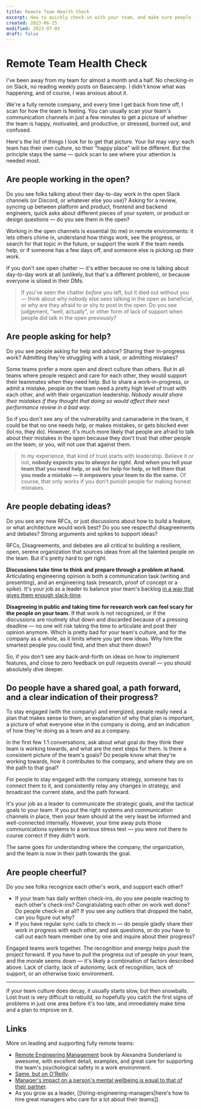 ```yaml
---
title: Remote Team Health Check
excerpt: How to quickly check-in with your team, and make sure people feel safe, supported, and motivated, in a remote environment.
created: 2023-06-25
modified: 2023-07-03
draft: false
---
```


# Remote Team Health Check

I've been away from my team for almost a month and a half. No checking-in on Slack, no reading weekly posts on Basecamp. I didn't know what was happening, and of course, I was anxious about it.

We're a fully remote company, and every time I get back from time off, I scan for how the team is feeling. You can usually scan your team's communication channels in just a few minutes to get a picture of whether the team is happy, motivated, and productive, or stressed, burned out, and confused.

Here's the list of things I look for to get that picture. Your list may vary: each team has their own culture, so their "happy place" will be different. But the principle stays the same — quick scan to see where your attention is needed most.

## Are people working in the open?

Do you see folks talking about their day-to-day work in the open Slack channels (or Discord, or whatever else you use)? Asking for a review, syncing up between platform and product, frontend and backend engineers, quick asks about different pieces of your system, or product or design questions — do you see them in the open?

Working in the open channels is essential (to me) in remote environments: it lets others chime in, understand how things work, see the progress, or search for that topic in the future, or support the work if the team needs help, or if someone has a few days off, and someone else is picking up their work.

If you don't see open chatter — it's either because no one is talking about day-to-day work at all (unlikely, but that's a different problem), or because everyone is siloed in their DMs.

> If you've seen the chatter _before_ you left, but it died out without you — think about why nobody else sees talking in the open as beneficial, or why are they afraid to or shy to post in the open. Do you see judgement, "well, actually", or other form of lack of support when people did talk in the open previously?

## Are people asking for help?

Do you see people asking for help and advice? Sharing their in-progress work? Admitting they're struggling with a task, or admitting mistakes?

Some teams prefer a more open and direct culture than others. But in all teams where people respect and care for each other, they would support their teammates when they need help. But to share a work-in-progress, or admit a mistake, people on the team need a pretty high level of trust with each other, and with their organization leadership. _Nobody would share their mistakes if they thought that doing so would affect their next performance review in a bad way_.

So if you don't see any of the vulnerability and camaraderie in the team, it could be that no one needs help, or makes mistakes, or gets blocked ever (lol no, they do). However, it's much more likely that people are afraid to talk about their mistakes in the open because they don't trust that other people on the team, or you, will not use that against them.

> In my experience, that kind of trust starts with leadership. Believe it or not, **nobody expects you to _always be right_**. **And when you tell your team that you need help, or ask for help for help, or tell them that you made a mistake — it empowers your team to do the same.** Of course, that only works if you don't punish people for making honest mistakes.

## Are people debating ideas?

Do you see any new RFCs, or just discussions about how to build a feature, or what architecture would work best? Do you see respectful disagreements and debates? Strong arguments and spikes to support ideas?

RFCs, Disagreements, and debates are all critical to building a resilient, open, serene organization that sources ideas from all the talented people on the team. But it's pretty hard to get right.

**Discussions take time to think and prepare through a problem at hand.** Articulating engineering opinion is both a communication task (writing and presenting), and an engineering task (research, proof of concept or a spike). It's your job as a leader to balance your team's backlog [in a way that gives them enough slack-time](https://fs.blog/slack/).

**Disagreeing in public and taking time for research work can feel scary for the people on your team.** If that work is not recognized, or if the discussions are routinely shut down and discarded because of a pressing deadline — no one will risk taking the time to articulate and post their opinion anymore. Which is pretty bad for your team's culture, and for the company as a whole, as it limits where you get new ideas. Why hire the smartest people you could find, and then shut them down?

So, if you don't see any back-and-forth on ideas on how to implement features, and close to zero feedback on pull requests overall — you should absolutely dive deeper.

## Do people have a shared goal, a path forward, and a clear indication of their progress?

To stay engaged (with the company) and energized, people really need a plan that makes sense to them, an explanation of why that plan is important, a picture of what everyone else in the company is doing, and an indication of how they're doing as a team and as a company.

In the first few 1:1 conversations, ask about what goal do they think their team is working towards, and what are the next steps for them. Is there a consistent picture of the team's goals? Do people know what they're working towards, how it contributes to the company, and where they are on the path to that goal?

For people to stay engaged with the company strategy, someone has to connect them to it, and consistently relay any changes in strategy, and broadcast the current state, and the path forward.

It's your job as a leader to communicate the strategic goals, and the tactical goals to your team. If you put the right systems and communication channels in place, then your team should at the very least be informed and well-connected internally. However, your time away puts those communications systems to a serious stress test — you were not there to course correct if they didn't work.

The same goes for understanding where the company, the organization, and the team is now in their path towards the goal.

## Are people cheerful?

Do you see folks recognize each other's work, and support each other?
- If your team has daily written check-ins, do you see people reacting to each other's check-ins? Congratulating each other on work well done? Do people check-in at all? If you see any outliers that dropped the habit, can you figure out why?
- If you have regular sync calls to check in — do people gladly share their work in progress with each other, and ask questions, or do you have to call out each team member one by one and inquire about their progress?

Engaged teams work together. The recognition and energy helps _push_ the project forward. If you have to _pull_ the progress out of people on your team, and the morale seems down — it's likely a combination of factors described above. Lack of clarity, lack of autonomy, lack of recognition, lack of support, or an otherwise toxic environment.

---

If your team culture does decay, it usually starts slow, but then snowballs. Lost trust is very difficult to rebuild, so hopefully you catch the first signs of problems in just one area before it's too late, and immediately make time and a plan to improve on it.

## Links

More on leading and supporting fully remote teams:
- [Remote Engineering Management](https://www.alexandras.dev/book) book by Alexandra Sunderland is awesome, with excellent detail, examples, and great care for supporting the team's psychological safety in a work environment.
- [Same, but on O'Reilly](https://www.oreilly.com/library/view/remote-engineering-management/9781484285848/).
- [Manager's impact on a person's mental wellbeing is equal to that of their partner](https://www.forbes.com/sites/tracybrower/2023/01/29/managers-have-major-impact-on-mental-health-how-to-lead-for-wellbeing/).
- As you grow as a leader, [[hiring-engineering-managers|here's how to hire great managers who care for a lot about their teams]].
